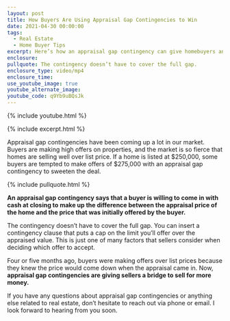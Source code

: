 ```yaml
---
layout: post
title: How Buyers Are Using Appraisal Gap Contingencies to Win
date: 2021-04-30 00:00:00
tags:
  - Real Estate
  - Home Buyer Tips
excerpt: Here’s how an appraisal gap contingency can give homebuyers an edge.
enclosure:
pullquote: The contingency doesn’t have to cover the full gap.
enclosure_type: video/mp4
enclosure_time:
use_youtube_image: true
youtube_alternate_image:
youtube_code: q9Yb9uBQsJk
---
```

{% include youtube.html %}

{% include excerpt.html %}

Appraisal gap contingencies have been coming up a lot in our market. Buyers are making high offers on properties, and the market is so fierce that homes are selling well over list price. If a home is listed at $250,000, some buyers are tempted to make offers of $275,000 with an appraisal gap contingency to sweeten the deal.

{% include pullquote.html %}

**An appraisal gap contingency says that a buyer is willing to come in with cash at closing to make up the difference between the appraisal price of the home and the price that was initially offered by the buyer.&nbsp;**

The contingency doesn’t have to cover the full gap. You can insert a contingency clause that puts a cap on the limit you’ll offer over the appraised value. This is just one of many factors that sellers consider when deciding which offer to accept.

Four or five months ago, buyers were making offers over list prices because they knew the price would come down when the appraisal came in. Now, **appraisal gap contingencies are giving sellers a bridge to sell for more money.**

If you have any questions about appraisal gap contingencies or anything else related to real estate, don’t hesitate to reach out via phone or email. I look forward to hearing from you soon.

